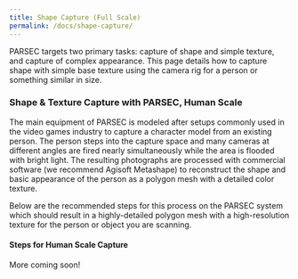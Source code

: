 ```yaml
---
title: Shape Capture (Full Scale)
permalink: /docs/shape-capture/
---
```

PARSEC targets two primary tasks: capture of shape and simple texture, and capture of complex appearance. This page details how to capture shape with simple base texture using the camera rig for a person or something similar in size.

### Shape & Texture Capture with PARSEC, Human Scale
The main equipment of PARSEC is modeled after setups commonly used in the video games industry to capture a character model from an existing person. The person steps into the capture space and many cameras at different angles are fired nearly simultaneously while the area is flooded with bright light. The resulting photographs are processed with commercial software (we recommend Agisoft Metashape) to reconstruct the shape and basic appearance of the person as a polygon mesh with a detailed color texture.

Below are the recommended steps for this process on the PARSEC system which should result in a highly-detailed polygon mesh with a high-resolution texture for the person or object you are scanning.

#### Steps for Human Scale Capture
More coming soon!
